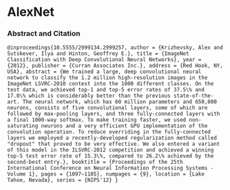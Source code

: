 # AlexNet

### Abstract and Citation

`@inproceedings{10.5555/2999134.2999257,
author = {Krizhevsky, Alex and Sutskever, Ilya and Hinton, Geoffrey E.},
title = {ImageNet Classification with Deep Convolutional Neural Networks},
year = {2012},
publisher = {Curran Associates Inc.},
address = {Red Hook, NY, USA},
abstract = {We trained a large, deep convolutional neural network to classify the 1.2 million high-resolution images in the ImageNet LSVRC-2010 contest into the 1000 different classes. On the test data, we achieved top-1 and top-5 error rates of 37.5\% and 17.0\% which is considerably better than the previous state-of-the-art. The neural network, which has 60 million parameters and 650,000 neurons, consists of five convolutional layers, some of which are followed by max-pooling layers, and three fully-connected layers with a final 1000-way softmax. To make training faster, we used non-saturating neurons and a very efficient GPU implementation of the convolution operation. To reduce overriding in the fully-connected layers we employed a recently-developed regularization method called "dropout" that proved to be very effective. We also entered a variant of this model in the ILSVRC-2012 competition and achieved a winning top-5 test error rate of 15.3\%, compared to 26.2\% achieved by the second-best entry.},
booktitle = {Proceedings of the 25th International Conference on Neural Information Processing Systems - Volume 1},
pages = {1097–1105},
numpages = {9},
location = {Lake Tahoe, Nevada},
series = {NIPS'12}
}
`